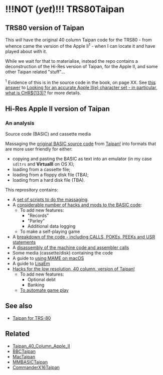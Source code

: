 # !!!NOT (*yet*)!!! TRS80Taipan
## TRS80 version of Taipan

This *will* have the original 40 column Taipan code for the TRS80 - from whence came the  version of the Apple II<sup>1</sup> - when I can locate it and have played about with it. 

While we wait for that to materialise, instead the repo contains a deconstruction of the Hi-Res version of Taipan, for the Apple II, and some other Taipan related "stuff"...

<sup>1</sup> Evidence of this is in the source code in the book, on page XX. See [this answer](https://retrocomputing.stackexchange.com/a/28132/202) to [Looking for an accurate Apple II(e) character set - in particular, what is CHR$(133)?](https://retrocomputing.stackexchange.com/q/28127/202) for more details.

## Hi-Res Apple II version of Taipan
### An analysis

Source code (BASIC) and cassette media

Massaging the [original BASIC source code](https://taipangame.com/BASIC.txt) from [Taipan!](https://taipangame.com) into formats that are more user friendly for either:
- copying and pasting the BASIC as text into an emulator (in my case `sdltrs` and **VirtualII** on OS X);
- loading from a cassette file;
- loading from a floppy disk file (TBA);
- loading from a hard disk file (TBA).

This reprository contains:
 - A [set of scripts to do the massaging](https://github.com/greenonline/TRS80Taipan/blob/main/Listings/TRS80%20Taipan%20script%20issues.txt).
 - A [considerable number of hacks and mods to the BASIC code](https://github.com/greenonline/TRS80Taipan/blob/main/Listings/TRS80%20Taipan%20script%20issues.txt):
   - To add new features:
     - "Records"
     - "Parley" 
     - Additional data logging
   - To make a self-playing game
 - A [breakdown of the code - including CALLS, POKEs, PEEKs and USR statements](https://github.com/greenonline/TRS80Taipan/blob/main/Listings/TRS80%20Taipan%20script%20issues.txt)
 - A [disassembly of the machine code and assembler calls](https://github.com/greenonline/TRS80Taipan/blob/main/Listings/Apple_II_Hi-Res_routines.md)
 - Some media (cassette/disk) containing the code
 - A guide to [using MAME on macOS](https://github.com/greenonline/TRS80Taipan/blob/main/Misc/MAME%20on%20Mac.md)
 - A guide to [LisaEm](https://github.com/greenonline/TRS80Taipan/blob/main/Misc/LisaEmSetUp.md)
 - [Hacks for the low resolution, 40 column, version of Taipan!](https://github.com/greenonline/TRS80Taipan/blob/main/Misc/Hacks/)
   - To add new features:
     - Optional debt
     - Banking
   - [To automate game play](https://github.com/greenonline/TRS80Taipan/blob/main/Misc/Automating/)

## See also 
- [Taipan for TRS-80](https://gr33nonline.wordpress.com/2024/12/23/taipan-for-trs-80/)

## Related
- [Taipan_40_Column_Apple_II](https://github.com/greenonline/Taipan_40_Column_Apple_II/)
- [BBCTaipan](https://github.com/greenonline/BBCTaipan)
- [MacTaipan](https://github.com/greenonline/MacTaipan)
- [MMBASICTaipan](https://github.com/greenonline/MMBASICTaipan)
- [CommanderX16Taipan](https://github.com/greenonline/CommanderX16Taipan)

